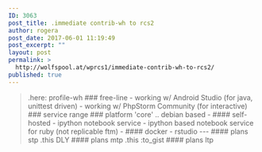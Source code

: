 ```yaml
---
ID: 3063
post_title: .immediate contrib-wh to rcs2
author: rogera
post_date: 2017-06-01 11:19:49
post_excerpt: ""
layout: post
permalink: >
  http://wolfspool.at/wprcs1/immediate-contrib-wh-to-rcs2/
published: true
---
```

<blockquote>.here: profile-wh ### free-line - working w/ Android Studio (for java, unittest driven) - working w/ PhpStorm Community (for interactive) ### service range ### platform 'core' .. debian based - #### self-hosted - ipython notebook service - ipython based notebook service for ruby (not replicable ftm) - #### docker - rstudio --- #### plans stp .this DLY #### plans mtp .this :to_gist #### plans ltp</blockquote>